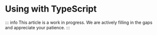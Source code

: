 # Using with TypeScript

::: info
This article is a work in progress. We are actively filling in the gaps and appreciate your patience.
:::
